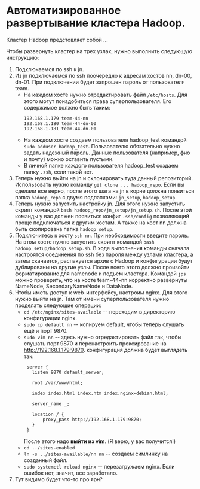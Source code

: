 # Автоматизированное развертывание кластера Hadoop.

Кластер Hadoop предстовляет собой ...

Чтобы развернуть кластер на трех узлах, нужно выполнить следующую инструкцию:
1. Подключаемся по ssh к jn.
2. Из jn подключаемся по ssh поочередно к адресам хостов nn, dn-00, dn-01. При подключении будет запрошен пароль от пользователя team.
   - На каждом хосте нужно отредактировать файл `/etc/hosts`. Для этого могут понадобиться права суперпользователя. Его содержимое должно быть таким:
     ```
     192.168.1.179 team-44-nn
     192.168.1.180 team-44-dn-00
     192.168.1.181 team-44-dn-01
     ```
   - На каждом хосте создаем пользователя hadoop_test командой `sudo adduser hadoop_test`. Пользователю обязательно нужно задать надежный пароль. Данные пользователя (например, фио и почту) можно оставить пустыми.
   - В личной папке каждого пользователя hadoop_test создаем папку `.ssh`, если такой нет.
3. Теперь нужно выйти на jn и склонировать туда данный репозиторий. Использовать нужно команду `git clone ... hadoop_repo`. Если вы сделали все верно, после этого шага на jn в корне должна появиться папка `hadoop_repo` с двумя подпапками: `jn_setup`, `hadoop_setup`.
4. Теперь нужно запустить настройку jn. Для этого нужно запустить скрипт командой `bash hadoop_repo/jn_setup/jn_setup.sh`. После этой команды у вас должен появиться конфиг `.ssh/config` позволяющий проще подключаться к другим хостам. А также на хост nn должна быть скопирована папка `hadoop_setup`.
5. Подключитесь к хосту `ssh nn`. При необходимости введите пароль. На этом хосте нужно запустить скрипт командой `bash hadoop_setup/hadoop_setup.sh`. В ходе выполнения команды сначала настроятся соединения по ssh без пароля между узлами кластера, а затем скачается, распакуется архив с Hadoop и конфигурации будут дублированы на другие узлы. После всего этого должно произойти форматирование для namenode и подъем кластера. Командой `jps` можно проверить, что на хосте team-44-nn корректно развернуты NameNode, SecondaryNameNode и DataNode.
6. Чтобы иметь доступ к web-интерфейсу, настроим nginx. Для этого нужно выйти на jn. Там от имени суперпользователя нужно проделать следующие операции:
   - `cd /etc/nginx/sites-available` -- переходим в директорию конфигурации nginx.
   - `sudo cp default nn` -- копируем default, чтобы теперь слушать ещё и порт 9870.
   - `sudo vim nn` -- здесь нужно отредактировать файл так, чтобы слушать порт 9870 и перенастроить проксирование на http://192.168.1.179:9870. конфигурация должна будет выглядеть так:
     ```
      server {
      	listen 9870 default_server;
      
      	root /var/www/html;
      
      	index index.html index.htm index.nginx-debian.html;
      
      	server_name _;
      
      	location / {
      		proxy_pass http://192.168.1.179:9870;
      	}
      }
     ```
     После этого надо **выйти из vim**. (Я верю, у вас получится!)
   - `cd ../sites-enabled`
   - `ln -s ../sites-available/nn nn` -- создаем симлинку на созданный файл.
   - `sudo systemctl reload nginx` -- перезагружаем nginx. Если ошибок нет, значит, все заработало.
7. Тут видимо будет что-то про ярн?
